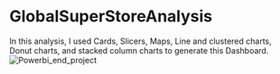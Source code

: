 # GlobalSuperStoreAnalysis
In this analysis, I used Cards, Slicers, Maps, Line and clustered charts, Donut charts, and stacked column charts to generate this Dashboard.
![Powerbi_end_project](https://github.com/Emilinjoseph/GlobalSuperStoreAnalysis/assets/37008863/cc69613e-7f83-4c65-81e9-9d7de43a99a8)
 

